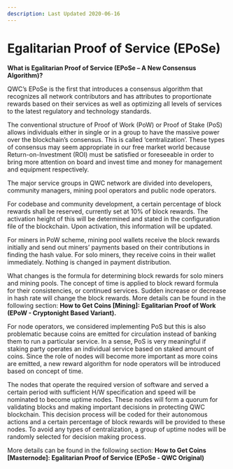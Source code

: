 ```yaml
---
description: Last Updated 2020-06-16
---
```


# Egalitarian Proof of Service \(EPoSe\)

**What is Egalitarian Proof of Service \(EPoSe – A New Consensus Algorithm\)?**

QWC’s EPoSe is the first that introduces a consensus algorithm that recognizes all network contributors and has attributes to proportionate rewards based on their services as well as optimizing all levels of services to the latest regulatory and technology standards.

The conventional structure of Proof of Work \(PoW\) or Proof of Stake \(PoS\) allows individuals either in single or in a group to have the massive power over the blockchain’s consensus. This is called ‘centralization’. These types of consensus may seem appropriate in our free market world because Return-on-Investment \(ROI\) must be satisfied or foreseeable in order to bring more attention on board and invest time and money for management and equipment respectively.

The major service groups in QWC network are divided into developers, community managers, mining pool operators and public node operators.

For codebase and community development, a certain percentage of block rewards shall be reserved, currently set at 10% of block rewards. The activation height of this will be determined and stated in the configuration file of the blockchain. Upon activation, this information will be updated.

For miners in PoW scheme, mining pool wallets receive the block rewards initially and send out miners’ payments based on their contributions in finding the hash value. For solo miners, they receive coins in their wallet immediately. Nothing is changed in payment distribution.

What changes is the formula for determining block rewards for solo miners and mining pools. The concept of time is applied to block reward formula for their consistencies, or continued services. Sudden increase or decrease in hash rate will change the block rewards. More details can be found in the following section: **How to Get Coins \[Mining\]: Egalitarian Proof of Work \(EPoW - Cryptonight Based Variant\).**

For node operators, we considered implementing PoS but this is also problematic because coins are emitted for circulation instead of banking them to run a particular service. In a sense, PoS is very meaningful if staking party operates an individual service based on staked amount of coins. Since the role of nodes will become more important as more coins are emitted, a new reward algorithm for node operators will be introduced based on concept of time.

The nodes that operate the required version of software and served a certain period with sufficient H/W specification and speed will be nominated to become uptime nodes. These nodes will form a quorum for validating blocks and making important decisions in protecting QWC blockchain. This decision process will be coded for their autonomous actions and a certain percentage of block rewards will be provided to these nodes. To avoid any types of centralization, a group of uptime nodes will be randomly selected for decision making process.

More details can be found in the following section: **How to Get Coins \[Masternode\]: Egalitarian Proof of Service \(EPoSe - QWC Original\)**

